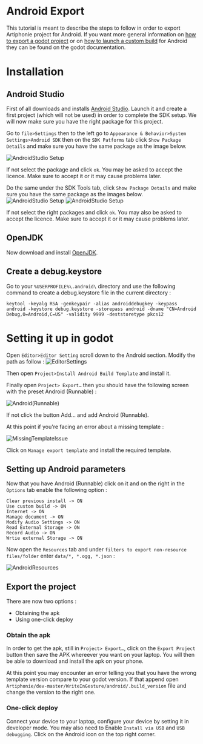 # Android Export

This tutorial is meant to describe the steps to follow in order to export Artiphonie project for Android. If you want more general information on [how to export a godot project](https://docs.godotengine.org/en/stable/getting_started/workflow/export/exporting_for_android.html) or on [how to launch a custom build](https://docs.godotengine.org/fr/stable/getting_started/workflow/export/android_custom_build.html) for Android they can be found on the godot documentation. 

# Installation

## Android Studio

First of all downloads and installs [Android Studio](https://developer.android.com/studio/). Launch it and create a first project (which will not be used) in order to complete the SDK setup.
We will now make sure you have the right package for this project. 

Go to `file>Settings` then to the left go to `Appearance & Behavior>System Settings>Android SDK` then on the `SDK Patforms` tab click `Show Package Details` and make sure you have the same package as the image below. 

![AndroidStudio Setup](Android_Export_Img/AndroidStudio1.jpg)

If not select the package and click `ok`. You may be asked to accept the licence. Make sure to accept it or it may cause problems later. 

Do the same under the SDK Tools tab, click `Show Package Details` and make sure you have the same package as the images below.
![AndroidStudio Setup](Android_Export_Img/AndroidStudio2.jpg)
![AndroidStudio Setup](Android_Export_Img/AndroidStudio3.jpg)

If not select the right packages and click `ok`. You may also be asked to accept the licence. Make sure to accept it or it may cause problems later. 

## OpenJDK 

Now download and install [OpenJDK](https://adoptopenjdk.net/index.html). 

## Create a debug.keystore

Go to your `%USERPROFILE%\.android\` directory and use the following command to create a debug.keystore file in the current directory : 
```
keytool -keyalg RSA -genkeypair -alias androiddebugkey -keypass android -keystore debug.keystore -storepass android -dname "CN=Android Debug,O=Android,C=US" -validity 9999 -deststoretype pkcs12
```

# Setting it up in godot

Open `Editor>Editor Setting` scroll down to the Android section.
Modify the path as follow : 
![EditorSettings](Android_Export_Img/EditorSettings.jpg)

Then open `Project>Install Android Build Template` and install it. 

Finally open `Project> Export…` then you should have the following screen with the preset Android (Runnable) :

![Android(Runnable)](Android_Export_Img/Android(Runnable).jpg)

If not click the button Add… and add Android (Runnable).

At this point if you're facing an error about a missing template :

![MissingTemplateIssue](Android_Export_Img/MissingTemplateIssue.JPG)

Click on `Manage export template` and install the required template.

## Setting up Android parameters

Now that you have Android (Runnable) click on it and on the right in the `Options` tab enable the following option :

```
Clear previous install -> ON
Use custom build -> ON 
Internet -> ON
Manage document -> ON
Modify Audio Settings -> ON
Read External Storage -> ON
Record Audio -> ON
Wrtie external Storage -> ON

```
Now open the `Resources` tab and under `filters to export non-resource files/folder` enter `data/*, *.ogg, *.json` :

![AndroidResources](Android_Export_Img/AndroidRessources.jpg)

## Export the project

There are now two options :

* Obtaining the apk
* Using one-click deploy

### Obtain the apk

In order to get the apk, still in `Project> Export…`, click on the `Export Project` button then save the APK whereever you want on your laptop. You will then be able to download and install the apk on your phone.

At this point you may encounter an error telling you that you have the wrong template version compare to your godot version. If that append open `Artiphonie/dev-master/WriteInGesture/android/.build_version` file and change the version to the right one.

### One-click deploy

Connect your device to your laptop, configure your device by setting it in developer mode. You may also need to Enable `Install via USB` and `USB debugging`.
Click on the Android icon on the top right corner. 




